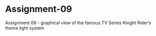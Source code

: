 # Assignment-09
 Assignment 09 - graphical view of the famous TV Series Knight Rider’s theme light system
